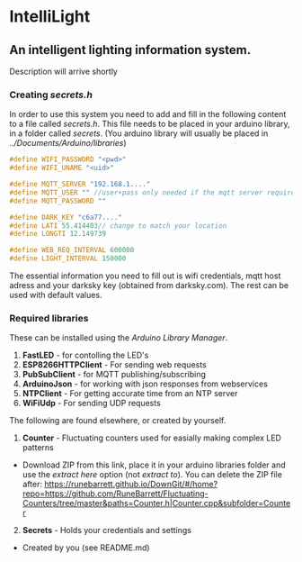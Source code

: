 IntelliLight
======
An intelligent lighting information system.
------
Description will arrive shortly
### Creating *secrets.h*
In order to use this system you need to add and fill in the following content to a file called *secrets.h*.
This file needs to be placed in your arduino library, in a folder called *secrets*. (You arduino library will usually be placed in *../Documents/Arduino/libraries*)
```c
#define WIFI_PASSWORD "<pwd>"
#define WIFI_UNAME "<uid>"

#define MQTT_SERVER "192.168.1...."
#define MQTT_USER "" //user+pass only needed if the mqtt server requires it.
#define MQTT_PASSWORD ""

#define DARK_KEY "c6a77...."
#define LATI 55.414403// change to match your location
#define LONGTI 12.149739

#define WEB_REQ_INTERVAL 600000
#define LIGHT_INTERVAL 150000
```
The essential information you need to fill out is wifi credentials, mqtt host adress and your darksky key (obtained from darksky.com). The rest can be used with default values. 
### Required libraries
These can be installed using the *Arduino Library Manager*.
1. **FastLED** - for contolling the LED's
2. **ESP8266HTTPClient** - For sending web requests
3. **PubSubClient** - for MQTT publishing/subscribing
4. **ArduinoJson** - for working with json responses from webservices
5. **NTPClient** - For getting accurate time from an NTP server
6. **WiFiUdp** - For sending UDP requests

The following are found elsewhere, or created by yourself.

1. **Counter** - Fluctuating counters used for easially making complex LED patterns
  * Download ZIP from this link, place it in your arduino libraries folder and use the *extract here* option (not *extract to*). You can delete the ZIP file after: https://runebarrett.github.io/DownGit/#/home?repo=https://github.com/RuneBarrett/Fluctuating-Counters/tree/master&paths=Counter.h|Counter.cpp&subfolder=Counter
2. **Secrets** - Holds your credentials and settings
  * Created by you (see README.md)
